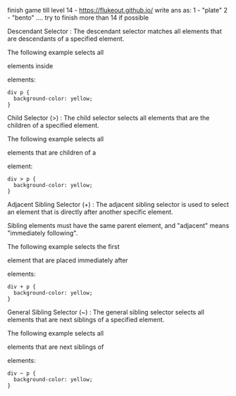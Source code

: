 finish game till level 14 - https://flukeout.github.io/
write ans as:
1 - "plate"
2 - "bento" ....
try to finish more than 14 if possible

Descendant Selector :
The descendant selector matches all elements that are descendants of a specified element.

The following example selects all <p> elements inside <div> elements:

```
div p {
  background-color: yellow;
}
```

Child Selector (>) :
The child selector selects all elements that are the children of a specified element.

The following example selects all <p> elements that are children of a <div> element:

```
div > p {
  background-color: yellow;
}
```

Adjacent Sibling Selector (+) :
The adjacent sibling selector is used to select an element that is directly after another specific element.

Sibling elements must have the same parent element, and "adjacent" means "immediately following".

The following example selects the first <p> element that are placed immediately after <div> elements:

```
div + p {
  background-color: yellow;
}
```

General Sibling Selector (~) :
The general sibling selector selects all elements that are next siblings of a specified element.

The following example selects all <p> elements that are next siblings of <div> elements:

```
div ~ p {
  background-color: yellow;
}
```
